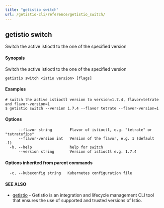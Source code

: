 ```yaml
---
title: "getistio switch"
url: /getistio-cli/reference/getistio_switch/
---
```

## getistio switch

Switch the active istioctl to the one of the specified version

#### Synopsis

Switch the active istioctl to the one of the specified version

```
getistio switch <istio version> [flags]
```

#### Examples

```
# switch the active istioctl version to version=1.7.4, flavor=tetrate and flavor-version=1
$ getistio switch --version 1.7.4 --flavor tetrate --flavor-version=1
```

#### Options

```
      --flavor string        Flavor of istioctl, e.g. "tetrate" or "tetratefips"
      --flavor-version int   Version of the flavor, e.g. 1 (default -1)
  -h, --help                 help for switch
      --version string       Version of istioctl e.g. 1.7.4
```

#### Options inherited from parent commands

```
  -c, --kubeconfig string   Kubernetes configuration file
```

#### SEE ALSO

* [getistio](/getistio-cli/reference/getistio/)	 - GetIstio is an integration and lifecycle management CLI tool that ensures the use of supported and trusted versions of Istio.

